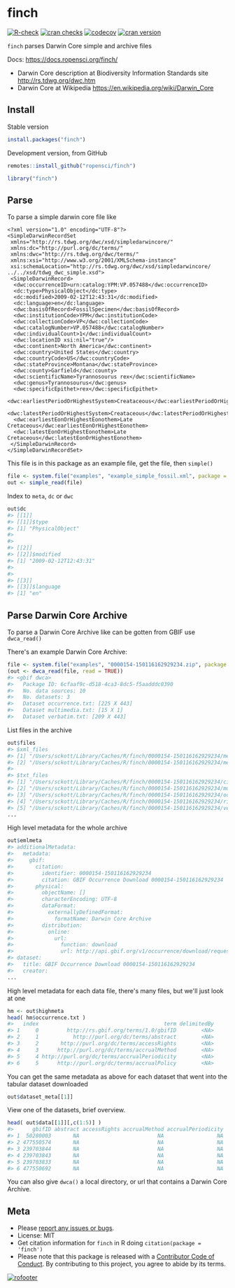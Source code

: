 finch
=====



[![R-check](https://github.com/ropensci/finch/workflows/R-check/badge.svg)](https://github.com/ropensci/finch/actions?query=workflow%3AR-check)
[![cran checks](https://cranchecks.info/badges/worst/finch)](https://cranchecks.info/pkgs/finch)
[![codecov](https://codecov.io/gh/ropensci/finch/branch/master/graph/badge.svg)](https://codecov.io/gh/ropensci/finch)
[![cran version](https://www.r-pkg.org/badges/version/finch)](https://cran.r-project.org/package=finch)

`finch` parses Darwin Core simple and archive files

Docs: <https://docs.ropensci.org/finch/>

* Darwin Core description at Biodiversity Information Standards site <http://rs.tdwg.org/dwc.htm>
* Darwin Core at Wikipedia <https://en.wikipedia.org/wiki/Darwin_Core>

## Install

Stable version


```r
install.packages("finch")
```

Development version, from GitHub


```r
remotes::install_github("ropensci/finch")
```


```r
library("finch")
```

## Parse

To parse a simple darwin core file like

```
<?xml version="1.0" encoding="UTF-8"?>
<SimpleDarwinRecordSet
 xmlns="http://rs.tdwg.org/dwc/xsd/simpledarwincore/"
 xmlns:dc="http://purl.org/dc/terms/"
 xmlns:dwc="http://rs.tdwg.org/dwc/terms/"
 xmlns:xsi="http://www.w3.org/2001/XMLSchema-instance"
 xsi:schemaLocation="http://rs.tdwg.org/dwc/xsd/simpledarwincore/ ../../xsd/tdwg_dwc_simple.xsd">
 <SimpleDarwinRecord>
  <dwc:occurrenceID>urn:catalog:YPM:VP.057488</dwc:occurrenceID>
  <dc:type>PhysicalObject</dc:type>
  <dc:modified>2009-02-12T12:43:31</dc:modified>
  <dc:language>en</dc:language>
  <dwc:basisOfRecord>FossilSpecimen</dwc:basisOfRecord>
  <dwc:institutionCode>YPM</dwc:institutionCode>
  <dwc:collectionCode>VP</dwc:collectionCode>
  <dwc:catalogNumber>VP.057488</dwc:catalogNumber>
  <dwc:individualCount>1</dwc:individualCount>
  <dwc:locationID xsi:nil="true"/>
  <dwc:continent>North America</dwc:continent>
  <dwc:country>United States</dwc:country>
  <dwc:countryCode>US</dwc:countryCode>
  <dwc:stateProvince>Montana</dwc:stateProvince>
  <dwc:county>Garfield</dwc:county>
  <dwc:scientificName>Tyrannosourus rex</dwc:scientificName>
  <dwc:genus>Tyrannosourus</dwc:genus>
  <dwc:specificEpithet>rex</dwc:specificEpithet>
  <dwc:earliestPeriodOrHighestSystem>Creataceous</dwc:earliestPeriodOrHighestSystem>
  <dwc:latestPeriodOrHighestSystem>Creataceous</dwc:latestPeriodOrHighestSystem>
  <dwc:earliestEonOrHighestEonothem>Late Cretaceous</dwc:earliestEonOrHighestEonothem>
  <dwc:latestEonOrHighestEonothem>Late Cretaceous</dwc:latestEonOrHighestEonothem>
 </SimpleDarwinRecord>
</SimpleDarwinRecordSet>
```

This file is in this package as an example file, get the file, then `simple()`


```r
file <- system.file("examples", "example_simple_fossil.xml", package = "finch")
out <- simple_read(file)
```

Index to `meta`, `dc` or `dwc`


```r
out$dc
#> [[1]]
#> [[1]]$type
#> [1] "PhysicalObject"
#> 
#> 
#> [[2]]
#> [[2]]$modified
#> [1] "2009-02-12T12:43:31"
#> 
#> 
#> [[3]]
#> [[3]]$language
#> [1] "en"
```

## Parse Darwin Core Archive

To parse a Darwin Core Archive like can be gotten from GBIF use `dwca_read()`

There's an example Darwin Core Archive:


```r
file <- system.file("examples", "0000154-150116162929234.zip", package = "finch")
(out <- dwca_read(file, read = TRUE))
#> <gbif dwca>
#>   Package ID: 6cfaaf9c-d518-4ca3-8dc5-f5aadddc0390
#>   No. data sources: 10
#>   No. datasets: 3
#>   Dataset occurrence.txt: [225 X 443]
#>   Dataset multimedia.txt: [15 X 1]
#>   Dataset verbatim.txt: [209 X 443]
```

List files in the archive


```r
out$files
#> $xml_files
#> [1] "/Users/sckott/Library/Caches/R/finch/0000154-150116162929234/meta.xml"    
#> [2] "/Users/sckott/Library/Caches/R/finch/0000154-150116162929234/metadata.xml"
#> 
#> $txt_files
#> [1] "/Users/sckott/Library/Caches/R/finch/0000154-150116162929234/citations.txt" 
#> [2] "/Users/sckott/Library/Caches/R/finch/0000154-150116162929234/multimedia.txt"
#> [3] "/Users/sckott/Library/Caches/R/finch/0000154-150116162929234/occurrence.txt"
#> [4] "/Users/sckott/Library/Caches/R/finch/0000154-150116162929234/rights.txt"    
#> [5] "/Users/sckott/Library/Caches/R/finch/0000154-150116162929234/verbatim.txt"  
...
```

High level metadata for the whole archive


```r
out$emlmeta
#> additionalMetadata:
#>   metadata:
#>     gbif:
#>       citation:
#>         identifier: 0000154-150116162929234
#>         citation: GBIF Occurrence Download 0000154-150116162929234
#>       physical:
#>         objectName: []
#>         characterEncoding: UTF-8
#>         dataFormat:
#>           externallyDefinedFormat:
#>             formatName: Darwin Core Archive
#>         distribution:
#>           online:
#>             url:
#>               function: download
#>               url: http://api.gbif.org/v1/occurrence/download/request/0000154-150116162929234.zip
#> dataset:
#>   title: GBIF Occurrence Download 0000154-150116162929234
#>   creator:
...
```

High level metadata for each data file, there's many files, but we'll just look at one


```r
hm <- out$highmeta
head( hm$occurrence.txt )
#>   index                                        term delimitedBy
#> 1     0         http://rs.gbif.org/terms/1.0/gbifID        <NA>
#> 2     1           http://purl.org/dc/terms/abstract        <NA>
#> 3     2       http://purl.org/dc/terms/accessRights        <NA>
#> 4     3      http://purl.org/dc/terms/accrualMethod        <NA>
#> 5     4 http://purl.org/dc/terms/accrualPeriodicity        <NA>
#> 6     5      http://purl.org/dc/terms/accrualPolicy        <NA>
```

You can get the same metadata as above for each dataset that went into the tabular dataset downloaded


```r
out$dataset_meta[[1]]
```

View one of the datasets, brief overview.


```r
head( out$data[[1]][,c(1:5)] )
#>      gbifID abstract accessRights accrualMethod accrualPeriodicity
#> 1  50280003       NA                         NA                 NA
#> 2 477550574       NA                         NA                 NA
#> 3 239703844       NA                         NA                 NA
#> 4 239703843       NA                         NA                 NA
#> 5 239703833       NA                         NA                 NA
#> 6 477550692       NA                         NA                 NA
```

You can also give `dwca()` a local directory, or url that contains a Darwin Core Archive.

## Meta

* Please [report any issues or bugs](https://github.com/ropensci/finch/issues).
* License: MIT
* Get citation information for `finch` in R doing `citation(package = 'finch')`
* Please note that this package is released with a [Contributor Code of Conduct](https://ropensci.org/code-of-conduct/). By contributing to this project, you agree to abide by its terms.

[![rofooter](https://ropensci.org/public_images/github_footer.png)](https://ropensci.org)
